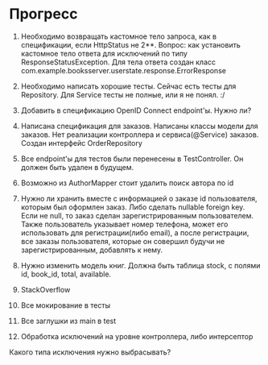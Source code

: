 # Прогресс

1. Необходимо возвращать кастомное тело запроса, как в спецификации, если HttpStatus не 2**.
Вопрос: как установить кастомное тело ответа для исключений по типу ResponseStatusException.
Для тела ответа создан класс com.example.booksserver.userstate.response.ErrorResponse

2. Необходимо написать хорошие тесты. Сейчас есть тесты для Repository. Для Service тесты
не полные, или я не понял. :/

3. Добавить в спецификацию OpenID Connect endpoint'ы. Нужно ли?
4. Написана спецификация для заказов. Написаны классы модели для заказов. Нет реализации
контроллера и сервиса(@Service) заказов. Создан интерфейс OrderRepository
5. Все endpoint'ы для тестов были перенесены в TestController. Он должен быть удален в будущем.
   
6. Возможно из AuthorMapper стоит удалить поиск автора по id
7. Нужно ли хранить вместе с информацией о заказе id пользователя, которым был оформлен заказ.
Либо сделать nullable foreign key. Если не null, то заказ сделан зарегистрированным пользователем.
Также пользователь указывает номер телефона, может его использовать для регистрации(либо email),
а после регистрации, все заказы пользователя, которые он совершил будучи не зарегистрированным,
добавлять к нему.
8. Нужно изменить модель книг. Должна быть таблица stock, с полями id, book_id, total, available.



1. StackOverflow
2. Все мокирование в тесты
3. Все заглушки из main в test

4. Обработка исключений на уровне контроллера, либо интерсептор


Какого типа исключения нужно выбрасывать?
